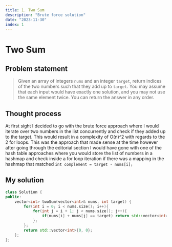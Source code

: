 ```yaml
---
title: 1. Two Sum
description: "Brute force solution"
date: "2023-11-30"
index: 1
---
```


# Two Sum

## Problem statement

> Given an array of integers `nums` and an integer `target`, return indices of the two numbers such that they add up to `target`.
> You may assume that each input would have exactly one solution, and you may not use the same element twice.
> You can return the answer in any order.

## Thought process

At first sight I decided to go with the brute force approach where I would iterate over two numbers in the list concurrently and check if they added up to the target. This would result in a complexity of O(n)^2 with regards to the 2 for loops. This was the approach that made sense at the time however after going through the editorial section I would have gone with one of the hash table approaches where you would store the list of numbers in a hashmap and check inside a for loop iteration if there was a mapping in the hashmap that matched `int complement = target - nums[i];`

## My solution

```cpp
class Solution {
public:
    vector<int> twoSum(vector<int>& nums, int target) {
        for(int i = 0; i < nums.size(); i++){
            for(int j = i + 1; j < nums.size(); j++){
                if(nums[i] + nums[j] == target) return std::vector<int>{i, j};
            };
        };
        return std::vector<int>{0, 0};
    };
};
```
